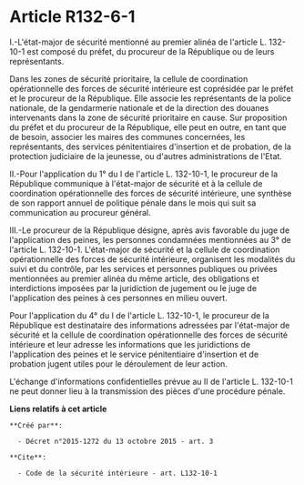 # Article R132-6-1

I.-L'état-major de sécurité mentionné au premier alinéa de l'article L. 132-10-1 est composé du préfet, du procureur de la
République ou de leurs représentants. 

Dans les zones de sécurité prioritaire, la cellule de coordination opérationnelle des forces de sécurité intérieure est
coprésidée par le préfet et le procureur de la République. Elle associe les représentants de la police nationale, de la
gendarmerie nationale et de la direction des douanes intervenants dans la zone de sécurité prioritaire en cause. Sur
proposition du préfet et du procureur de la République, elle peut en outre, en tant que de besoin, associer les maires des
communes concernées, les représentants, des services pénitentiaires d'insertion et de probation, de la protection judiciaire
de la jeunesse, ou d'autres administrations de l'Etat. 

II.-Pour l'application du 1° du I de l'article L. 132-10-1, le procureur de la République communique à l'état-major de
sécurité et à la cellule de coordination opérationnelle des forces de sécurité intérieure, une synthèse de son rapport annuel
de politique pénale dans le mois qui suit sa communication au procureur général. 

III.-Le procureur de la République désigne, après avis favorable du juge de l'application des peines, les personnes
condamnées mentionnées au 3° de l'article L. 132-10-1. L'état-major de sécurité et la cellule de coordination opérationnelle
des forces de sécurité intérieure, organisent les modalités du suivi et du contrôle, par les services et personnes publiques
ou privées mentionnées au premier alinéa du même article, des obligations et interdictions imposées par la juridiction de
jugement ou le juge de l'application des peines à ces personnes en milieu ouvert. 

Pour l'application du 4° du I de l'article L. 132-10-1, le procureur de la République est destinataire des informations
adressées par l'état-major de sécurité et la cellule de coordination opérationnelle des forces de sécurité intérieure et leur
adresse les informations que les juridictions de l'application des peines et le service pénitentiaire d'insertion et de
probation jugent utiles pour le déroulement de leur action. 

L'échange d'informations confidentielles prévue au II de l'article L. 132-10-1 ne peut donner lieu à la transmission des
pièces d'une procédure pénale.

**Liens relatifs à cet article**

	**Créé par**:

	  - Décret n°2015-1272 du 13 octobre 2015 - art. 3

	**Cite**:

	  - Code de la sécurité intérieure - art. L132-10-1
